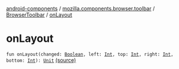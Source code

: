 [android-components](../../index.md) / [mozilla.components.browser.toolbar](../index.md) / [BrowserToolbar](index.md) / [onLayout](./on-layout.md)

# onLayout

`fun onLayout(changed: `[`Boolean`](https://kotlinlang.org/api/latest/jvm/stdlib/kotlin/-boolean/index.html)`, left: `[`Int`](https://kotlinlang.org/api/latest/jvm/stdlib/kotlin/-int/index.html)`, top: `[`Int`](https://kotlinlang.org/api/latest/jvm/stdlib/kotlin/-int/index.html)`, right: `[`Int`](https://kotlinlang.org/api/latest/jvm/stdlib/kotlin/-int/index.html)`, bottom: `[`Int`](https://kotlinlang.org/api/latest/jvm/stdlib/kotlin/-int/index.html)`): `[`Unit`](https://kotlinlang.org/api/latest/jvm/stdlib/kotlin/-unit/index.html) [(source)](https://github.com/mozilla-mobile/android-components/blob/master/components/browser/toolbar/src/main/java/mozilla/components/browser/toolbar/BrowserToolbar.kt#L401)